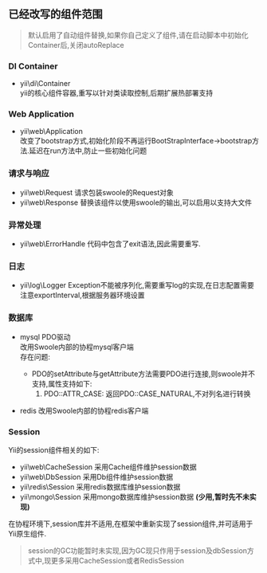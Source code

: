 ## 已经改写的组件范围

> 默认启用了自动组件替换,如果你自己定义了组件,请在启动脚本中初始化Container后,关闭autoReplace

### DI Container
- yii\di\Container   
  yii的核心组件容器,重写以针对类读取控制,后期扩展热部署支持

### Web Application
- yii\web\Application  
  改变了bootstrap方式,初始化阶段不再运行BootStrapInterface->bootstrap方法.延迟在run方法中,防止一些初始化问题

### 请求与响应
- yii\web\Request 请求包装swoole的Request对象
- yii\web\Response 替换该组件以使用swoole的输出,可以启用以支持大文件

### 异常处理
- yii\web\ErrorHandle 代码中包含了exit语法,因此需要重写.

### 日志
- yii\log\Logger Exception不能被序列化,需要重写log的实现,在日志配置需要注意exportInterval,根据服务器环境设置

### 数据库
- mysql PDO驱动   
  改用Swoole内部的协程mysql客户端  
  存在问题:
     - PDO的setAttribute与getAttribute方法需要PDO进行连接,则swoole并不支持,属性支持如下:
       1.  PDO::ATTR_CASE: 返回PDO::CASE_NATURAL,不对列名进行转换
  
- redis
  改用Swoole内部的协程redis客户端
  
### Session

Yii的session组件相关的如下:

- yii\web\CacheSession 采用Cache组件维护session数据
- yii\web\DbSession 采用Db组件维护session数据
- yii\redis\Session 采用redis数据库维护session数据
- yii\mongo\Session 采用mongo数据库维护session数据 **(少用,暂时先不未实现)**

在协程环境下,session库并不适用,在框架中重新实现了session组件,并可适用于Yii原生组件.
> session的GC功能暂时未实现,因为GC现只作用于session及dbSession方式中,现更多采用CacheSession或者RedisSession

